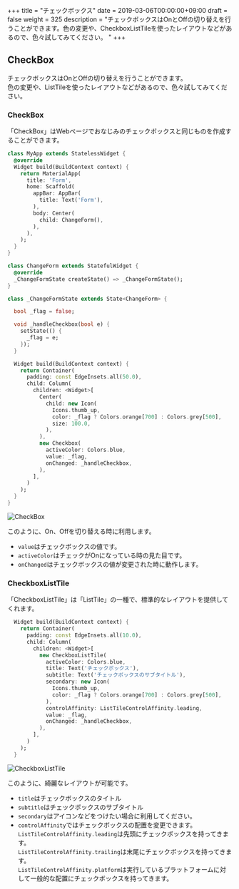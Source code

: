 +++
title = "チェックボックス"
date = 2019-03-06T00:00:00+09:00
draft = false
weight = 325
description = "チェックボックスはOnとOffの切り替えを行うことができます。色の変更や、CheckboxListTileを使ったレイアウトなどがあるので、色々試してみてください。  "
+++

## CheckBox

チェックボックスはOnとOffの切り替えを行うことができます。  
色の変更や、ListTileを使ったレイアウトなどがあるので、色々試してみてください。  

### CheckBox

「CheckBox」はWebページでおなじみのチェックボックスと同じものを作成することができます。

```dart
class MyApp extends StatelessWidget {
  @override
  Widget build(BuildContext context) {
    return MaterialApp(
      title: 'Form',
      home: Scaffold(
        appBar: AppBar(
          title: Text('Form'),
        ),
        body: Center(
          child: ChangeForm(),
        ),
      ),
    );
  }
}

class ChangeForm extends StatefulWidget {
  @override
  _ChangeFormState createState() => _ChangeFormState();
}

class _ChangeFormState extends State<ChangeForm> {

  bool _flag = false;

  void _handleCheckbox(bool e) {
    setState(() {
      _flag = e;
    });
  }

  Widget build(BuildContext context) {
    return Container(
      padding: const EdgeInsets.all(50.0),
      child: Column(
        children: <Widget>[
          Center(
            child: new Icon(
              Icons.thumb_up,
              color: _flag ? Colors.orange[700] : Colors.grey[500],
              size: 100.0,
            ),
          ),
          new Checkbox(
            activeColor: Colors.blue,
            value: _flag,
            onChanged: _handleCheckbox,
          ),
        ],
      )
    );
  }
}
```

<img src="/images/basic/interactive/02/checkbox_01.gif" style="min-width:300px;max-width:600px;" alt="CheckBox"/>

このように、On、Offを切り替える時に利用します。

- ``value``はチェックボックスの値です。
- ``activeColor``はチェックがOnになっている時の見た目です。
- ``onChanged``はチェックボックスの値が変更された時に動作します。

### CheckboxListTile

「CheckboxListTile」は「ListTile」の一種で、標準的なレイアウトを提供してくれます。

```dart
  Widget build(BuildContext context) {
    return Container(
      padding: const EdgeInsets.all(10.0),
      child: Column(
        children: <Widget>[
          new CheckboxListTile(
            activeColor: Colors.blue,
            title: Text('チェックボックス'),
            subtitle: Text('チェックボックスのサブタイトル'),
            secondary: new Icon(
              Icons.thumb_up,
              color: _flag ? Colors.orange[700] : Colors.grey[500],
            ),
            controlAffinity: ListTileControlAffinity.leading,
            value: _flag,
            onChanged: _handleCheckbox,
          ),
        ],
      )
    );
  }
```

<img src="/images/basic/interactive/02/checkbox_02.gif" style="min-width:300px;max-width:600px;" alt="CheckboxListTile"/>

このように、綺麗なレイアウトが可能です。

- ``title``はチェックボックスのタイトル
- ``subtitle``はチェックボックスのサブタイトル
- ``secondary``はアイコンなどをつけたい場合に利用してください。
- ``controlAffinity``ではチェックボックスの配置を変更できます。  
``ListTileControlAffinity.leading``は先頭にチェックボックスを持ってきます。    
``ListTileControlAffinity.trailing``は末尾にチェックボックスを持ってきます。  
``ListTileControlAffinity.platform``は実行しているプラットフォームに対して一般的な配置にチェックボックスを持ってきます。  




